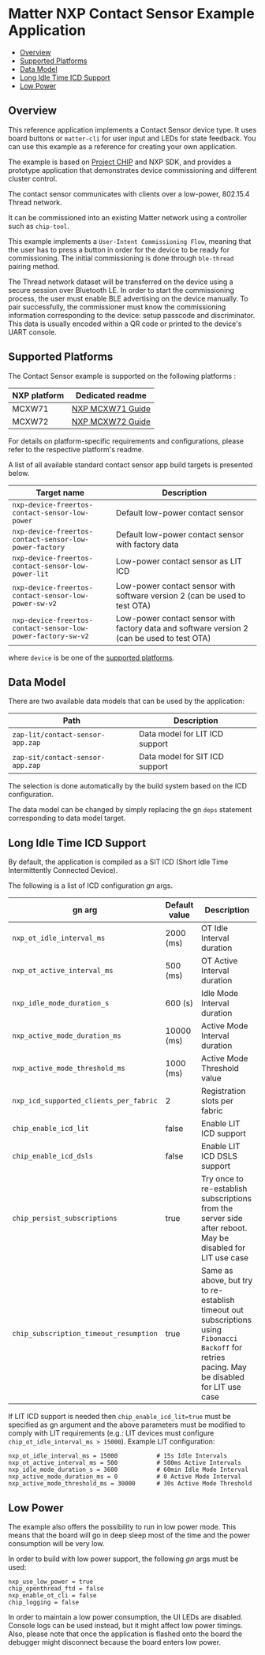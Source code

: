 # Matter NXP Contact Sensor Example Application

- [Overview](#overview)
- [Supported Platforms](#supported-platforms)
- [Data Model](#data-model)
- [Long Idle Time ICD Support](#long-idle-time-icd-support)
- [Low Power](#low-power)

<a name="overview"></a>

## Overview

This reference application implements a Contact Sensor device type. It uses
board buttons or `matter-cli` for user input and LEDs for state feedback. You
can use this example as a reference for creating your own application.

The example is based on
[Project CHIP](https://github.com/project-chip/connectedhomeip) and NXP SDK, and
provides a prototype application that demonstrates device commissioning and
different cluster control.

The contact sensor communicates with clients over a low-power, 802.15.4 Thread network.

It can be commissioned into an existing Matter network using a controller such
as `chip-tool`.

This example implements a `User-Intent Commissioning Flow`, meaning that the user
has to press a button in order for the device to be ready for commissioning. The
initial commissioning is done through `ble-thread` pairing method.

The Thread network dataset will be transferred on the device using a secure
session over Bluetooth LE. In order to start the commissioning process, the user
must enable BLE advertising on the device manually. To pair successfully, the
commissioner must know the commissioning information corresponding to the
device: setup passcode and discriminator. This data is usually encoded within a
QR code or printed to the device's UART console.

<a name="supported-platforms"></a>

## Supported Platforms

The Contact Sensor example is supported on the following platforms :

| NXP platform        | Dedicated readme                                                             |
| ------------------- | ---------------------------------------------------------------------------- |
| MCXW71              | [NXP MCXW71 Guide](../../../docs/platforms/nxp/nxp_mcxw71_guide.md)          |
| MCXW72              | [NXP MCXW72 Guide](../../../docs/platforms/nxp/nxp_mcxw72_guide.md)          |

For details on platform-specific requirements and configurations, please refer
to the respective platform's readme.

A list of all available standard contact sensor app build targets is presented below.

| Target name                                                  | Description                                                                                 |
| ------------------------------------------------------------ | ------------------------------------------------------------------------------------------- |
| `nxp-device-freertos-contact-sensor-low-power`               | Default low-power contact sensor                                                            |
| `nxp-device-freertos-contact-sensor-low-power-factory`       | Default low-power contact sensor with factory data                                          |
| `nxp-device-freertos-contact-sensor-low-power-lit`           | Low-power contact sensor as LIT ICD                                                         |
| `nxp-device-freertos-contact-sensor-low-power-sw-v2`         | Low-power contact sensor with software version 2 (can be used to test OTA)                  |
| `nxp-device-freertos-contact-sensor-low-power-factory-sw-v2` | Low-power contact sensor with factory data and software version 2 (can be used to test OTA) |

where `device` is be one of the [supported platforms](#supported-platforms).

<a name="data-model"></a>

## Data Model

There are two available data models that can be used by the application:

| Path                             | Description                    |
| -------------------------------- | ------------------------------ |
| `zap-lit/contact-sensor-app.zap` | Data model for LIT ICD support |
| `zap-sit/contact-sensor-app.zap` | Data model for SIT ICD support |

The selection is done automatically by the build system based on the ICD
configuration.

The data model can be changed by simply replacing the gn `deps` statement
corresponding to data model target.

<a name="long-idle-time-icd-support"></a>

## Long Idle Time ICD Support

By default, the application is compiled as a SIT ICD (Short Idle Time
Intermittently Connected Device).

The following is a list of ICD configuration _gn_ args.

| gn arg                                         | Default value | Description                                                                                                |
| ---------------------------------------------- | ------------- | ---------------------------------------------------------------------------------------------------------- |
| `nxp_ot_idle_interval_ms`                      | 2000 (ms)     | OT Idle Interval duration                                                                                  |
| `nxp_ot_active_interval_ms`                    | 500 (ms)      | OT Active Interval duration                                                                                |
| `nxp_idle_mode_duration_s`                     | 600 (s)       | Idle Mode Interval duration                                                                                |
| `nxp_active_mode_duration_ms`                  | 10000 (ms)    | Active Mode Interval duration                                                                              |
| `nxp_active_mode_threshold_ms`                 | 1000 (ms)     | Active Mode Threshold value                                                                                |
| `nxp_icd_supported_clients_per_fabric`         | 2             | Registration slots per fabric                                                                              |
| `chip_enable_icd_lit`                          | false         | Enable LIT ICD support                                                                                     |
| `chip_enable_icd_dsls`                         | false         | Enable LIT ICD DSLS support                                                                                |
| `chip_persist_subscriptions`                   | true          | Try once to re-establish subscriptions from the server side after reboot. May be disabled for LIT use case |
| `chip_subscription_timeout_resumption`         | true          | Same as above, but try to re-establish timeout out subscriptions using `Fibonacci Backoff` for retries pacing. May be disabled for LIT use case |

If LIT ICD support is needed then `chip_enable_icd_lit=true` must be specified
as gn argument and the above parameters must be modified to comply with LIT
requirements (e.g.: LIT devices must configure
`chip_ot_idle_interval_ms > 15000`). Example LIT configuration:

```
nxp_ot_idle_interval_ms = 15000           # 15s Idle Intervals
nxp_ot_active_interval_ms = 500           # 500ms Active Intervals
nxp_idle_mode_duration_s = 3600           # 60min Idle Mode Interval
nxp_active_mode_duration_ms = 0           # 0 Active Mode Interval
nxp_active_mode_threshold_ms = 30000      # 30s Active Mode Threshold
```

<a name="low-power"></a>

## Low Power

The example also offers the possibility to run in low power mode. This means
that the board will go in deep sleep most of the time and the power consumption
will be very low.

In order to build with low power support, the following _gn_ args must be used:

```
nxp_use_low_power = true
chip_openthread_ftd = false
nxp_enable_ot_cli = false
chip_logging = false
```

In order to maintain a low power consumption, the UI LEDs are disabled. Console
logs can be used instead, but it might affect low power timings. Also, please
note that once the application is flashed onto the board the debugger might disconnect
because the board enters low power.
